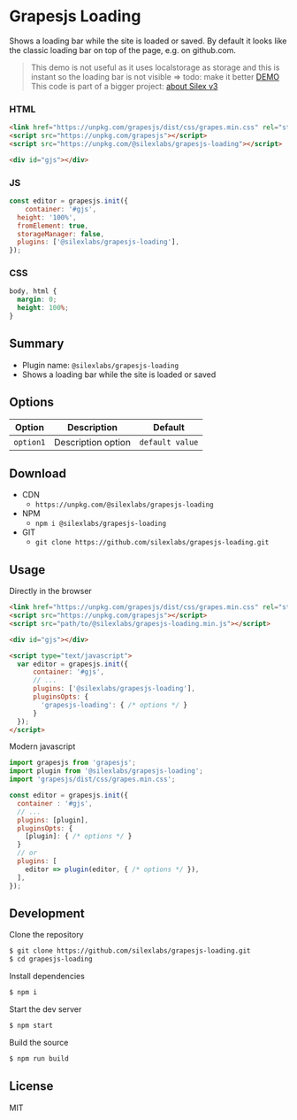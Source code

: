 # Grapesjs Loading

Shows a loading bar while the site is loaded or saved. By default it looks like the classic loading bar on top of the page, e.g. on github.com.

> This demo is not useful as it uses localstorage as storage and this is instant so the loading bar is not visible => todo: make it better
[DEMO](https://codepen.io/lexoyo/full/GRYZBRN)
> This code is part of a bigger project: [about Silex v3](https://www.silexlabs.org/silex-v3-kickoff/)

### HTML
```html
<link href="https://unpkg.com/grapesjs/dist/css/grapes.min.css" rel="stylesheet">
<script src="https://unpkg.com/grapesjs"></script>
<script src="https://unpkg.com/@silexlabs/grapesjs-loading"></script>

<div id="gjs"></div>
```

### JS
```js
const editor = grapesjs.init({
	container: '#gjs',
  height: '100%',
  fromElement: true,
  storageManager: false,
  plugins: ['@silexlabs/grapesjs-loading'],
});
```

### CSS
```css
body, html {
  margin: 0;
  height: 100%;
}
```


## Summary

* Plugin name: `@silexlabs/grapesjs-loading`
* Shows a loading bar while the site is loaded or saved

## Options

| Option | Description | Default |
|-|-|-
| `option1` | Description option | `default value` |



## Download

* CDN
  * `https://unpkg.com/@silexlabs/grapesjs-loading`
* NPM
  * `npm i @silexlabs/grapesjs-loading`
* GIT
  * `git clone https://github.com/silexlabs/grapesjs-loading.git`



## Usage

Directly in the browser
```html
<link href="https://unpkg.com/grapesjs/dist/css/grapes.min.css" rel="stylesheet"/>
<script src="https://unpkg.com/grapesjs"></script>
<script src="path/to/@silexlabs/grapesjs-loading.min.js"></script>

<div id="gjs"></div>

<script type="text/javascript">
  var editor = grapesjs.init({
      container: '#gjs',
      // ...
      plugins: ['@silexlabs/grapesjs-loading'],
      pluginsOpts: {
        'grapesjs-loading': { /* options */ }
      }
  });
</script>
```

Modern javascript
```js
import grapesjs from 'grapesjs';
import plugin from '@silexlabs/grapesjs-loading';
import 'grapesjs/dist/css/grapes.min.css';

const editor = grapesjs.init({
  container : '#gjs',
  // ...
  plugins: [plugin],
  pluginsOpts: {
    [plugin]: { /* options */ }
  }
  // or
  plugins: [
    editor => plugin(editor, { /* options */ }),
  ],
});
```



## Development

Clone the repository

```sh
$ git clone https://github.com/silexlabs/grapesjs-loading.git
$ cd grapesjs-loading
```

Install dependencies

```sh
$ npm i
```

Start the dev server

```sh
$ npm start
```

Build the source

```sh
$ npm run build
```



## License

MIT
